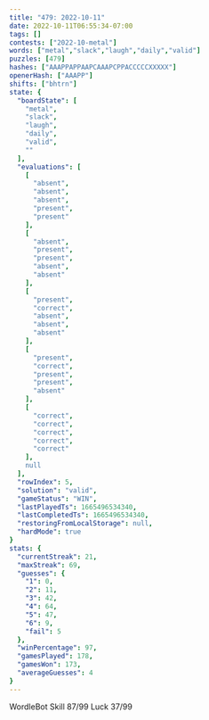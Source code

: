 ```yaml
---
title: "479: 2022-10-11"
date: 2022-10-11T06:55:34-07:00
tags: []
contests: ["2022-10-metal"]
words: ["metal","slack","laugh","daily","valid"]
puzzles: [479]
hashes: ["AAAPPAPPAAPCAAAPCPPACCCCCXXXXX"]
openerHash: ["AAAPP"]
shifts: ["bhtrn"]
state: {
  "boardState": [
    "metal",
    "slack",
    "laugh",
    "daily",
    "valid",
    ""
  ],
  "evaluations": [
    [
      "absent",
      "absent",
      "absent",
      "present",
      "present"
    ],
    [
      "absent",
      "present",
      "present",
      "absent",
      "absent"
    ],
    [
      "present",
      "correct",
      "absent",
      "absent",
      "absent"
    ],
    [
      "present",
      "correct",
      "present",
      "present",
      "absent"
    ],
    [
      "correct",
      "correct",
      "correct",
      "correct",
      "correct"
    ],
    null
  ],
  "rowIndex": 5,
  "solution": "valid",
  "gameStatus": "WIN",
  "lastPlayedTs": 1665496534340,
  "lastCompletedTs": 1665496534340,
  "restoringFromLocalStorage": null,
  "hardMode": true
}
stats: {
  "currentStreak": 21,
  "maxStreak": 69,
  "guesses": {
    "1": 0,
    "2": 11,
    "3": 42,
    "4": 64,
    "5": 47,
    "6": 9,
    "fail": 5
  },
  "winPercentage": 97,
  "gamesPlayed": 178,
  "gamesWon": 173,
  "averageGuesses": 4
}
---
```


<!-- more -->
WordleBot
Skill 87/99
Luck 37/99

